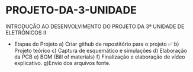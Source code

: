 # PROJETO-DA-3-UNIDADE

INTRODUÇÃO AO DESENVOLVIMENTO DO PROJETO DA 3ª UNIDADE DE ELETRÔNICOS II

- Etapas do Projeto
a) Criar github de repostitório para o projeto ✅
b) Projeto teórico
c) Captura de esquemático e simulações
d) Elaboração da PCB
e) BOM (Bill of materials)
f) Finalização e elaboração de vídeo explicativo.
g)Envio dos arquivos fonte.


